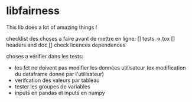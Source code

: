 libfairness
===========

This lib does a lot of amazing things !

checklist des choses a faire avant de mettre en ligne:
[] tests -> tox
[] headers and doc
[] check licences dependences

choses a vérifier dans les tests:
- les fct ne doivent pas modifier les données utilisateur (ex modification du dataframe donné par l'utilisateur)
- verifcation des valeurs par tableau
- tester les groupes de variables
- inputs en pandas et inputs en numpy